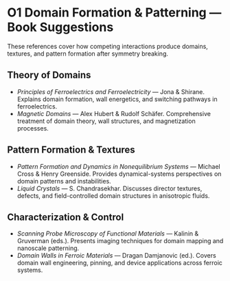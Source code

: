 # O1 Domain Formation & Patterning — Book Suggestions

These references cover how competing interactions produce domains, textures, and pattern formation after symmetry breaking.

## Theory of Domains
- *Principles of Ferroelectrics and Ferroelectricity* — Jona & Shirane. Explains domain formation, wall energetics, and switching pathways in ferroelectrics.
- *Magnetic Domains* — Alex Hubert & Rudolf Schäfer. Comprehensive treatment of domain theory, wall structures, and magnetization processes.

## Pattern Formation & Textures
- *Pattern Formation and Dynamics in Nonequilibrium Systems* — Michael Cross & Henry Greenside. Provides dynamical-systems perspectives on domain patterns and instabilities.
- *Liquid Crystals* — S. Chandrasekhar. Discusses director textures, defects, and field-controlled domain structures in anisotropic fluids.

## Characterization & Control
- *Scanning Probe Microscopy of Functional Materials* — Kalinin & Gruverman (eds.). Presents imaging techniques for domain mapping and nanoscale patterning.
- *Domain Walls in Ferroic Materials* — Dragan Damjanovic (ed.). Covers domain wall engineering, pinning, and device applications across ferroic systems.
